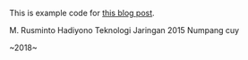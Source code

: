 
This is example code for [this blog post](http://jpmens.net/2014/07/03/the-mosquitto-mqtt-broker-gets-websockets-support/).

M. Rusminto Hadiyono
Teknologi Jaringan 2015
Numpang cuy

~2018~
